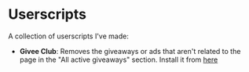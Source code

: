 # Userscripts
A collection of userscripts I've made:

* **Givee Club**: Removes the giveaways or ads that aren't related to the page in the "All active giveaways" section. Install it from [here](blob/main/givee.club.user.js)
